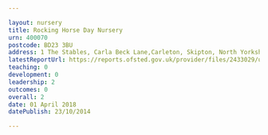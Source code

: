 ```yaml
---

layout: nursery
title: Rocking Horse Day Nursery
urn: 400070
postcode: BD23 3BU
address: 1 The Stables, Carla Beck Lane,Carleton, Skipton, North Yorkshire, BD23 3BU
latestReportUrl: https://reports.ofsted.gov.uk/provider/files/2433029/urn/400070.pdf
teaching: 0
development: 0
leadership: 2
outcomes: 0
overall: 2
date: 01 April 2018 
datePublish: 23/10/2014

---
```

